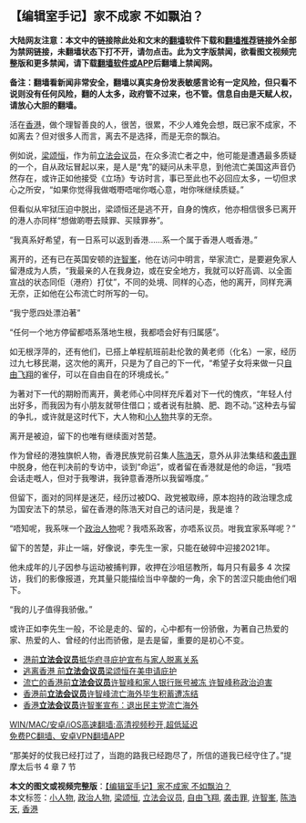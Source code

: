  <h2>【编辑室手记】家不成家 不如飘泊？</h2> <p class="notice"><b>大陆网友注意：本文中的链接除此处和文末的<a href="https://github.com/bannedbook/fanqiang" >翻墙</a>软件下载和<a href="https://github.com/killgcd/justmysocks/blob/master/README.md">翻墙推荐</a>链接外全部为禁网链接，未翻墙状态下打不开，请勿点击。此为文字版禁闻，欲看图文视频完整版和更多禁闻，请下载<a href="https://github.com/bannedbook/fanqiang">翻墙软件或APP</a>后翻墙上禁闻网。</p><p>备注：翻墙看新闻非常安全，翻墙以真实身份发表敏感言论有一定风险，但只看不说则没有任何风险，翻的人太多，政府管不过来，也不管。信息自由是天赋人权，请放心大胆的翻墙。</b></p>  <div class="entry">  <p>活在<a href="https://www.bannedbook.org/bnews/tag/%e9%a6%99%e6%b8%af/" class="st_tag internal_tag" rel="tag" title="标签 香港 下的日志">香港</a>，做个理智善良的人，很苦，很累，不少人难免会想，既已家不成家，不如离去？但对很多人而言，离去不是选择，而是无奈的飘泊。</p> <p>例如说，<a href="https://www.bannedbook.org/bnews/tag/%e6%a2%81%e9%a2%82%e6%81%92/" class="st_tag internal_tag" rel="tag" title="标签 梁颂恒 下的日志">梁颂恒</a>，作为前<a href="https://www.bannedbook.org/bnews/tag/%E7%AB%8B%E6%B3%95%E4%BC%9A%E8%AE%AE%E5%91%98/" class="st_tag internal_tag" rel="tag" title="标签 立法会议员 下的日志">立法会议员</a>，在众多流亡者之中，他可能是遭遇最多质疑的一个，自从政坛冒起以来，是人是“鬼”的疑问从未平息，到他流亡美国这声音仍然存在，或许正如他接受《立场》专访时言，事已至此也不必回应太多，一切但求心之所安，“如果你觉得我做嘅嘢唔啱你嘅心意，咁你咪继续质疑。”</p> <p>但看似从牢狱压迫中脱出，梁颂恒还是逃不开，自身的愧疚，他亦相信很多已离开的港人亦同样“想做啲嘢去赎罪、买赎罪券”。</p> <p>“我真系好希望，有一日系可以返到香港……系一个属于香港人嘅香港。”</p> <p>离开的，还有已在英国安顿的<a href="https://www.bannedbook.org/bnews/tag/%E8%AE%B8%E6%99%BA%E5%B3%AF/" class="st_tag internal_tag" rel="tag" title="标签 许智峯 下的日志">许智峯</a>，他在访问中明言，举家流亡，是要避免家人留港成为人质，“我最亲的人在我身边，或在安全地方，我就可以好高调、以全面宣战的状态同佢（港府）打仗”，不同的处境、同样的心态，他的离开，同样充满无奈，正如他在公布流亡时所写的一句。</p> <p>“我宁愿四处漂泊著”</p>  <p>“任何一个地方停留都唔系落地生根，我都唔会好有归属感”。</p> <p>如无根浮萍的，还有他们，已搭上单程航班前赴伦敦的黄老师（化名）一家，经历过九七移民潮，这次他的离开，只是为了自己的下一代，“希望子女将来做一只<a href="https://www.bannedbook.org/bnews/tag/%E8%87%AA%E7%94%B1%E9%A3%9E%E7%BF%94/" class="st_tag internal_tag" rel="tag" title="标签 自由飞翔 下的日志">自由飞翔</a>的雀仔，可以在自由自在的环境成长。”</p> <p>为著对下一代的期盼而离开，黄老师心中同样充斥着对下一代的愧疚，“年轻人付出好多，而我因为有小朋友就带住借口；或者说有肚腩、肥、跑不动。”这种去与留的争扎，或许就是这时代下，大人物和<a href="https://www.bannedbook.org/bnews/tag/%E5%B0%8F%E4%BA%BA%E7%89%A9/" class="st_tag internal_tag" rel="tag" title="标签 小人物 下的日志">小人物</a>共享的无奈。</p> <p>离开是被迫，留下的也唯有继续面对苦楚。</p> <p>作为曾经的港独旗帜人物，香港民族党前召集人<a href="https://www.bannedbook.org/bnews/tag/%e9%99%88%e6%b5%a9%e5%a4%a9/" class="st_tag internal_tag" rel="tag" title="标签 陈浩天 下的日志">陈浩天</a>，意外从非法集结和<a href="https://www.bannedbook.org/bnews/tag/%E8%A2%AD%E5%87%BB%E7%BD%AA/" class="st_tag internal_tag" rel="tag" title="标签 袭击罪 下的日志">袭击罪</a>中脱身，他在判决前的专访中，谈到“命运”，或者留在香港就是他的命运，“我唔会话走嘅人，但对于我嚟讲，我钟意香港所以我留喺度。”</p> <p>但留下，面对的同样是迷茫，经历过被DQ、政党被取缔，原本抱持的政治理念成为国安法下的禁忌，留在香港的陈浩天对自己的诘问是，我是谁？</p>  <p>“唔知呢，我系咪一个<a href="https://www.bannedbook.org/bnews/tag/%E6%94%BF%E6%B2%BB%E4%BA%BA%E7%89%A9/" class="st_tag internal_tag" rel="tag" title="标签 政治人物 下的日志">政治人物</a>呢？我唔系政客，亦唔系议员。咁我宜家系咩呢？”</p> <p>留下的苦楚，非止一端，好像说，李先生一家，只能在破碎中迎接2021年。</p> <p>他未成年的儿子因参与运动被捕判罪，收押在沙咀惩教所，每月只有最多 4 次探访，我们的影像报道，充其量只能描绘当中辛酸的一角，余下的苦涩只能由他们咽下。</p> <p>“我的儿子值得我骄傲。”</p> <p>或许正如李先生一般，不论是走的、留的，心中都有一份骄傲，为著自己热爱的家、热爱的人、曾经的付出而骄傲，是去是留，重要的是初心不变。</p> <ul class='op-related-articles' title='相关阅读'> <li><a href='https://www.bannedbook.org/bnews/baitai/20201213/1447140.html' target='_blank'>港前<b>立法会议员</b>抵华府寻庇护宣布与家人脱离关系</a></li> <li><a href='https://www.bannedbook.org/bnews/comments/20201212/1446294.html' target='_blank'>逃离香港 前<b>立法会议员</b>梁颂恒在美申请庇护</a></li> <li><a href='https://www.bannedbook.org/bnews/headline/20201207/1443254.html' target='_blank'>流亡的香港前<b>立法会议员</b>许智峰和家人银行账号被冻 许智峰称政治迫害</a></li> <li><a href='https://www.bannedbook.org/bnews/baitai/20201206/1443183.html' target='_blank'>香港前<b>立法会议员</b>许智峰流亡海外毕生积蓄遭冻结</a></li> <li><a href='https://www.bannedbook.org/bnews/cnnews/hknews/20201204/1442065.html' target='_blank'>香港<b>立法会议员</b>许智峯宣布：退出民主党流亡海外</a></li> </ul> <p class="texttj"> <a href="https://github.com/bannedbook/fanqiang/wiki/V2ray%E6%9C%BA%E5%9C%BA" target="_blank">WIN/MAC/安卓/iOS高速翻墙:高清视频秒开,超低延迟</a><br/> <a href="https://github.com/bannedbook/fanqiang/wiki/%E7%A6%81%E9%97%BB%E7%BD%91%E5%AE%89%E5%8D%93%E7%BF%BB%E5%A2%99%E6%96%B0%E9%97%BBAPP" target="_blank">免费PC翻墙、安卓VPN翻墙APP</a></p><p>“那美好的仗我已经打过了，当跑的路我已经跑尽了，所信的道我已经守住了。”提摩太后书 4 章 7 节</p> <a name='sharetosocial'></a>       <div><b>本文的图文或视频完整版</b>：<a href='https://www.bannedbook.org/bnews/comments/20201221/1451773.html'>【编辑室手记】家不成家 不如飘泊？</a></div>  </div><!--END ENTRY--> <div class="postfooter"> <div>本文标签：<a href="https://www.bannedbook.org/bnews/tag/%E5%B0%8F%E4%BA%BA%E7%89%A9/" rel="tag">小人物</a>, <a href="https://www.bannedbook.org/bnews/tag/%E6%94%BF%E6%B2%BB%E4%BA%BA%E7%89%A9/" rel="tag">政治人物</a>, <a href="https://www.bannedbook.org/bnews/tag/%e6%a2%81%e9%a2%82%e6%81%92/" rel="tag">梁颂恒</a>, <a href="https://www.bannedbook.org/bnews/tag/%E7%AB%8B%E6%B3%95%E4%BC%9A%E8%AE%AE%E5%91%98/" rel="tag">立法会议员</a>, <a href="https://www.bannedbook.org/bnews/tag/%E8%87%AA%E7%94%B1%E9%A3%9E%E7%BF%94/" rel="tag">自由飞翔</a>, <a href="https://www.bannedbook.org/bnews/tag/%E8%A2%AD%E5%87%BB%E7%BD%AA/" rel="tag">袭击罪</a>, <a href="https://www.bannedbook.org/bnews/tag/%E8%AE%B8%E6%99%BA%E5%B3%AF/" rel="tag">许智峯</a>, <a href="https://www.bannedbook.org/bnews/tag/%e9%99%88%e6%b5%a9%e5%a4%a9/" rel="tag">陈浩天</a>, <a href="https://www.bannedbook.org/bnews/tag/%e9%a6%99%e6%b8%af/" rel="tag">香港</a></div>  </div><!--END POSTFOOTER--> 